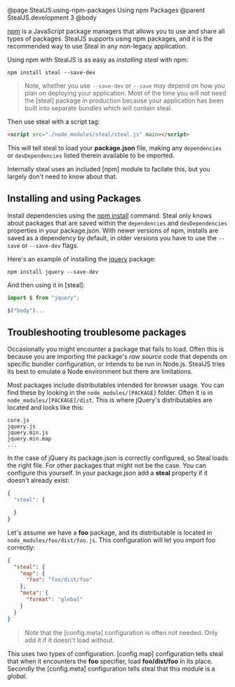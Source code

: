 @page StealJS.using-npm-packages Using npm Packages
@parent StealJS.development 3
@body

[npm](https://www.npmjs.com/) is a JavaScript package managers that allows you to use and share all types of packages. StealJS supports using npm packages, and it is the recommended way to use Steal in any non-legacy application.

Using npm with StealJS is as easy as *installing steal* with npm:

```shell
npm install steal --save-dev
```

> Note, whether you use `--save-dev` or `--save` may depend on how you plan on deploying your application. Most of the time you will not need the [steal] package in production because your application has been built into separate bundles which will contain steal.

Then use steal with a script tag:

```html
<script src="./node_modules/steal/steal.js" main></script>
```

This will tell steal to load your __package.json__ file, making any `dependencies` or `devDependencies` listed therein available to be imported.

Internally steal uses an included [npm] module to facilate this, but you largely don't need to know about that.

## Installing and using Packages

Install dependencies using the [npm install](https://docs.npmjs.com/getting-started/installing-npm-packages-locally) command. Steal only knows about packages that are saved within the `dependencies` and `devDependencies` properties in your package.json. With newer versions of npm, installs are saved as a dependency by default, in older versions you have to use the `--save` or `--save-dev` flags.

Here's an example of installing the [jquery](https://www.npmjs.com/package/jquery) package:

```shell
npm install jquery --save-dev
```

And then using it in [steal]:

```js
import $ from "jquery";

$("body")...
```

## Troubleshooting troublesome packages

Occasionally you might encounter a package that fails to load. Often this is because you are importing the package's *raw source* code that depends on specific bundler configuration, or intends to be run in Node.js. StealJS tries its best to emulate a Node environment but there are limitations.

Most packages include distributables intended for browser usage. You can find these by looking in the `node_modules/[PACKAGE]` folder. Often it is in `node_modules/[PACKAGE]/dist`. This is where jQuery's distributables are located and looks like this:

```
core.js
jquery.js
jquery.min.js
jquery.min.map
...
```

In the case of jQuery its package.json is correctly configured, so Steal loads the right file. For other packages that might not be the case. You can configure this yourself. In your package.json add a __steal__ property if it doesn't already exist:

```js
{
  "steal": {

  }
}
```

Let's assume we have a __foo__ package, and its distributable is located in `node_modules/foo/dist/foo.js`. This configuration will let you import foo correctly:

```json
{
  "steal": {
    "map": {
      "foo": "foo/dist/foo"
    },
    "meta": {
      "format": "global"
    }
  }
}
```

> *Note* that the [config.meta] configuration is often not needed. Only add it if it doesn't load without.

This uses two types of configuration. [config.map] configuration tells steal that when it encounters the __foo__ specifier, load __foo/dist/foo__ in its place. Secondly the [config.meta] configuration tells steal that this module is a *global*.
